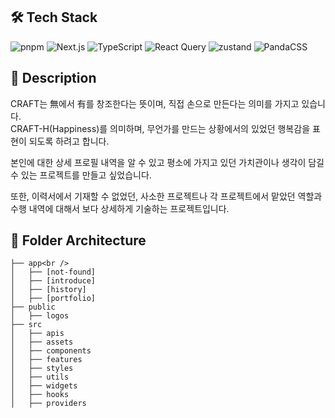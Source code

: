 ## 🛠️ Tech Stack
<p>
  <img src="https://img.shields.io/badge/pnpm-000000?style=flat&logo=pnpm&logoColor=white" alt="pnpm"/>
  <img src="https://img.shields.io/badge/Next-000000?style=flat&logo=nextdotjs&logoColor=white" alt="Next.js"/>
  <img src="https://img.shields.io/badge/TypeScript-3178C6?style=flat&logo=typescript&logoColor=white" alt="TypeScript"/>
  <img src="https://img.shields.io/badge/ReactQuery-FF4154?style=flat&logo=reactquery&logoColor=white" alt="React Query"/>
  <img src="https://img.shields.io/badge/zustand-000000?style=flat&logo=zustand&logoColor=white" alt="zustand"/>
  <img src="https://img.shields.io/badge/PandaCSS-fde047?style=flat&logo=zustand&logoColor=white" alt="PandaCSS"/>
</p>

## 📰 Description
<p>
  <p>
    CRAFT는 無에서 有를 창조한다는 뜻이며, 직접 손으로 만든다는 의미를 가지고 있습니다.<br />
    CRAFT-H(Happiness)를 의미하며, 무언가를 만드는 상황에서의 있었던 행복감을 표현이 되도록 하려고 합니다.
  </p>
  <p>
    본인에 대한 상세 프로필 내역을 알 수 있고 평소에 가지고 있던 가치관이나 생각이 담길 수 있는 프로젝트를 만들고 싶었습니다.
  </p>
  <p>
    또한, 이력서에서 기재할 수 없었던, 사소한 프로젝트나 각 프로젝트에서 맡았던 역할과 수행 내역에 대해서 보다 상세하게 기술하는 프로젝트입니다.
  </p>
</p>

## 📂 Folder Architecture
```
├── app<br />
│   ├── [not-found]
│   ├── [introduce]
│   ├── [history]
│   ├── [portfolio]
├── public
│   ├── logos
├── src
│   ├── apis
│   ├── assets
│   ├── components
│   ├── features
│   ├── styles
│   ├── utils
│   ├── widgets
│   ├── hooks
│   ├── providers
```
